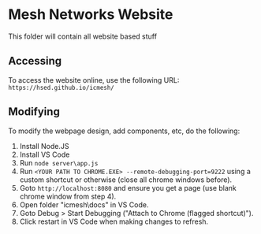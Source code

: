 # Mesh Networks Website
This folder will contain all website based stuff

## Accessing
To access the website online, use the following URL:
`https://hsed.github.io/icmesh/`

## Modifying
To modify the webpage design, add components, etc, do the following:

1. Install Node.JS
2. Install VS Code
3. Run `node server\app.js`
4. Run `<YOUR PATH TO CHROME.EXE> --remote-debugging-port=9222` using a custom shortcut or otherwise (close all chrome windows before).
5. Goto `http://localhost:8080` and ensure you get a page (use blank chrome window from step 4).
6. Open folder "icmesh\docs\" in VS Code.
7. Goto Debug > Start Debugging ("Attach to Chrome (flagged shortcut)").
8. Click restart in VS Code when making changes to refresh.